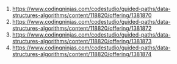 1. https://www.codingninjas.com/codestudio/guided-paths/data-structures-algorithms/content/118820/offering/1381870
2. https://www.codingninjas.com/codestudio/guided-paths/data-structures-algorithms/content/118820/offering/1381872
3. https://www.codingninjas.com/codestudio/guided-paths/data-structures-algorithms/content/118820/offering/1381873
4. https://www.codingninjas.com/codestudio/guided-paths/data-structures-algorithms/content/118820/offering/1381874
